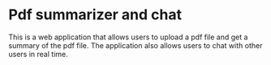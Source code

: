 # Pdf summarizer and chat
This is a web application that allows users to upload a pdf file and get a summary of the pdf file. The application also allows users to chat with other users in real time.


